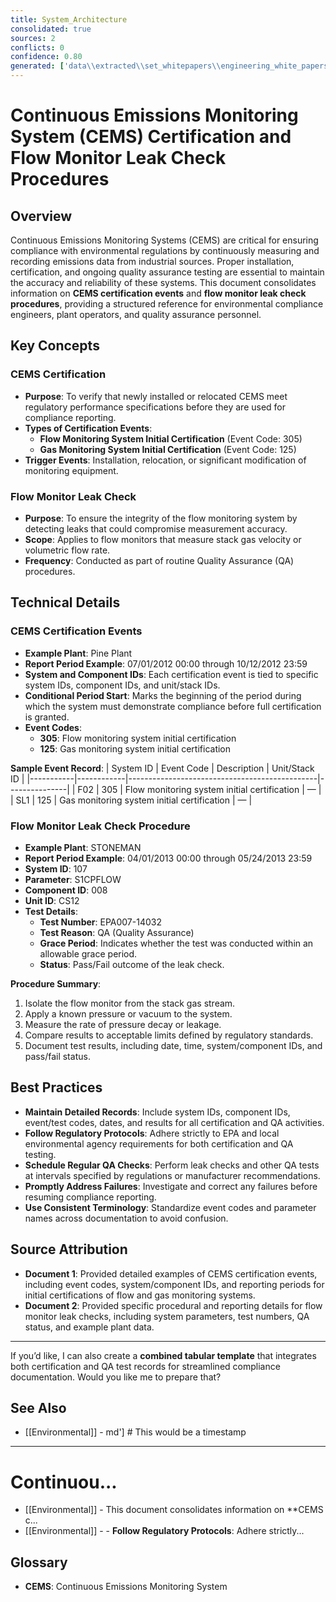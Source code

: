 ```yaml
---
title: System_Architecture
consolidated: true
sources: 2
conflicts: 0
confidence: 0.80
generated: ['data\\extracted\\set_whitepapers\\engineering_white_papers_WhitePapers_SampleTests_CertificationEventspdf_34e4c2dd.md', 'data\\extracted\\set_whitepapers\\engineering_white_papers_WhitePapers_SampleTests_FlowMonitorLeakCheckpdf_e0e74e0a.md']  # This would be a timestamp
---
```


# Continuous Emissions Monitoring System (CEMS) Certification and Flow Monitor Leak Check Procedures

## Overview
Continuous Emissions Monitoring Systems (CEMS) are critical for ensuring compliance with environmental regulations by continuously measuring and recording emissions data from industrial sources. Proper installation, certification, and ongoing quality assurance testing are essential to maintain the accuracy and reliability of these systems. This document consolidates information on **CEMS certification events** and **flow monitor leak check procedures**, providing a structured reference for environmental compliance engineers, plant operators, and quality assurance personnel.

## Key Concepts

### CEMS Certification
- **Purpose**: To verify that newly installed or relocated CEMS meet regulatory performance specifications before they are used for compliance reporting.
- **Types of Certification Events**:
  - **Flow Monitoring System Initial Certification** (Event Code: 305)
  - **Gas Monitoring System Initial Certification** (Event Code: 125)
- **Trigger Events**: Installation, relocation, or significant modification of monitoring equipment.

### Flow Monitor Leak Check
- **Purpose**: To ensure the integrity of the flow monitoring system by detecting leaks that could compromise measurement accuracy.
- **Scope**: Applies to flow monitors that measure stack gas velocity or volumetric flow rate.
- **Frequency**: Conducted as part of routine Quality Assurance (QA) procedures.

## Technical Details

### CEMS Certification Events
- **Example Plant**: Pine Plant
- **Report Period Example**: 07/01/2012 00:00 through 10/12/2012 23:59
- **System and Component IDs**: Each certification event is tied to specific system IDs, component IDs, and unit/stack IDs.
- **Conditional Period Start**: Marks the beginning of the period during which the system must demonstrate compliance before full certification is granted.
- **Event Codes**:
  - **305**: Flow monitoring system initial certification
  - **125**: Gas monitoring system initial certification

**Sample Event Record**:
| System ID | Event Code | Description                                   | Unit/Stack ID |
|-----------|------------|-----------------------------------------------|---------------|
| F02       | 305        | Flow monitoring system initial certification  | —             |
| SL1       | 125        | Gas monitoring system initial certification   | —             |

### Flow Monitor Leak Check Procedure
- **Example Plant**: STONEMAN
- **Report Period Example**: 04/01/2013 00:00 through 05/24/2013 23:59
- **System ID**: 107
- **Parameter**: S1CPFLOW
- **Component ID**: 008
- **Unit ID**: CS12
- **Test Details**:
  - **Test Number**: EPA007-14032
  - **Test Reason**: QA (Quality Assurance)
  - **Grace Period**: Indicates whether the test was conducted within an allowable grace period.
  - **Status**: Pass/Fail outcome of the leak check.

**Procedure Summary**:
1. Isolate the flow monitor from the stack gas stream.
2. Apply a known pressure or vacuum to the system.
3. Measure the rate of pressure decay or leakage.
4. Compare results to acceptable limits defined by regulatory standards.
5. Document test results, including date, time, system/component IDs, and pass/fail status.

## Best Practices
- **Maintain Detailed Records**: Include system IDs, component IDs, event/test codes, dates, and results for all certification and QA activities.
- **Follow Regulatory Protocols**: Adhere strictly to EPA and local environmental agency requirements for both certification and QA testing.
- **Schedule Regular QA Checks**: Perform leak checks and other QA tests at intervals specified by regulations or manufacturer recommendations.
- **Promptly Address Failures**: Investigate and correct any failures before resuming compliance reporting.
- **Use Consistent Terminology**: Standardize event codes and parameter names across documentation to avoid confusion.

## Source Attribution
- **Document 1**: Provided detailed examples of CEMS certification events, including event codes, system/component IDs, and reporting periods for initial certifications of flow and gas monitoring systems.
- **Document 2**: Provided specific procedural and reporting details for flow monitor leak checks, including system parameters, test numbers, QA status, and example plant data.

---

If you’d like, I can also create a **combined tabular template** that integrates both certification and QA test records for streamlined compliance documentation. Would you like me to prepare that?

## See Also

- [[Environmental]] - md']  # This would be a timestamp
---

# Continuou...
- [[Environmental]] - This document consolidates information on **CEMS c...
- [[Environmental]] - - **Follow Regulatory Protocols**: Adhere strictly...


## Glossary

- **CEMS**: Continuous Emissions Monitoring System
